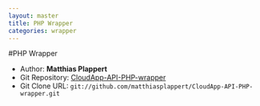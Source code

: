 ```yaml
---
layout: master
title: PHP Wrapper
categories: wrapper
---
```


#PHP Wrapper

- Author: **Matthias Plappert**
- Git Repository: [CloudApp-API-PHP-wrapper](http://github.com/matthiasplappert/CloudApp-API-PHP-wrapper)
- Git Clone URL: `git://github.com/matthiasplappert/CloudApp-API-PHP-wrapper.git`
